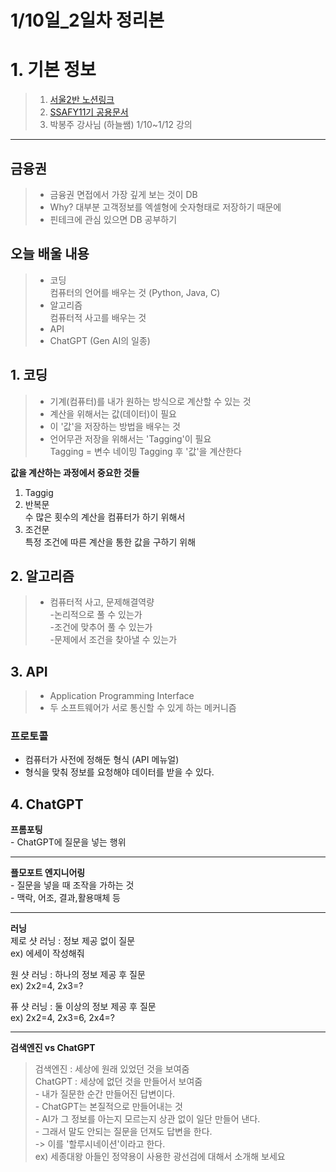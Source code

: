 # 1/10일_2일차 정리본

# 1. 기본 정보
> 1. [서울2반 노션링크](https://bit.ly/ssafy1101)  
> 2. [SSAFY11기 공용문서](https://abit.ly/pb-document)  
> 3. 박봉주 강사님 (하늘쌤) 1/10~1/12 강의
---
      
## 금융권
> - 금융권 면접에서 가장 깊게 보는 것이 DB  
> - Why? 대부분 고객정보를 엑셀형에 숫자형태로 저장하기 때문에  
> - 핀테크에 관심 있으면 DB 공부하기     

## 오늘 배울 내용
> - 코딩  
>   컴퓨터의 언어를 배우는 것 (Python, Java, C)  
> - 알고리즘  
>   컴퓨터적 사고를 배우는 것  
> - API  
> - ChatGPT (Gen AI의 일종)



## 1. 코딩  
> - 기계(컴퓨터)를 내가 원하는 방식으로 계산할 수 있는 것  
> - 계산을 위해서는 값(데이터)이 필요  
> - 이 '값'을 저장하는 방법을 배우는 것  
> - 언어무관 저장을 위해서는 'Tagging'이 필요  
>   Tagging = 변수 네이밍 
> Tagging 후 '값'을 계산한다  

**값을 계산하는 과정에서 중요한 것들**  
1. Taggig  
2. 반복문  
    수 많은 횟수의 계산을 컴퓨터가 하기 위해서  
3. 조건문  
    특정 조건에 따른 계산을 통한 값을 구하기 위해  


## 2. 알고리즘
> - 컴퓨터적 사고, 문제해결역량  
>   -논리적으로 풀 수 있는가  
>   -조건에 맞추어 풀 수 있는가  
>   -문제에서 조건을 찾아낼 수 있는가


## 3. API
> - Application Programming Interface
> - 두 소프트웨어가 서로 통신할 수 있게 하는 메커니즘  

### 프로토콜
- 컴퓨터가 사전에 정해둔 형식 (API 메뉴얼)
- 형식을 맞춰 정보를 요청해야 데이터를 받을 수 있다.    

## 4. ChatGPT
**프롬포팅**  
    - ChatGPT에 질문을 넣는 행위

---
**플모포트 엔지니어링**  
    - 질문을 넣을 때 조작을 가하는 것  
    - 맥락, 어조, 결과,활용매체 등

---
**러닝**   
    제로 샷 러닝 : 정보 제공 없이 질문  
    ex) 에세이 작성해줘  

원 샷 러닝 : 하나의 정보 제공 후 질문  
ex) 2x2=4, 2x3=?

퓨 샷 러닝 : 둘 이상의 정보 제공 후 질문  
ex) 2x2=4, 2x3=6, 2x4=?  
   
---
**검색엔진 vs ChatGPT**  
> 검색엔진 : 세상에 원래 있었던 것을 보여줌  
> ChatGPT : 세상에 없던 것을 만들어서 보여줌  
    - 내가 질문한 순간 만들어진 답변이다.  
      - ChatGPT는 본질적으로 만들어내는 것  
    - AI가 그 정보를 아는지 모르는지 상관 없이 일단 만들어 낸다.  
    - 그래서 말도 안되는 질문을 던져도 답변을 한다.  
    -> 이를 '할루시네이션'이라고 한다.    
    ex) 세종대왕 아들인 정약용이 사용한 광선검에 대해서 소개해 보세요
    




